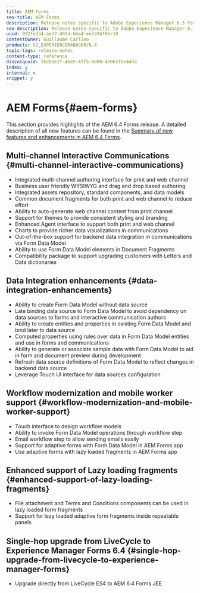```yaml
---
title: AEM Forms
seo-title: AEM Forms
description: Release notes specific to Adobe Experience Manager 6.3 Forms.
seo-description: Release notes specific to Adobe Experience Manager 6.3 Forms.
uuid: 992fe234-ae72-402a-bba4-ee7a94f06c10
contentOwner: Guillaume Carlino
products: SG_EXPERIENCEMANAGER/6.4
topic-tags: release-notes
content-type: reference
discoiquuid: 2b2b1e1f-46e5-4ff5-9d00-4e0b5fbe445a
index: y
internal: n
snippet: y
---
```


# AEM Forms{#aem-forms}

This section provides highlights of the AEM 6.4 Forms release. A detailed description of all new features can be found in the [Summary of new features and enhancements in AEM 6.4 Forms](../forms/using/whats-new.md).

## Multi-channel Interactive Communications {#multi-channel-interactive-communications}

* Integrated multi-channel authoring interface for print and web channel
* Business user friendly WYSIWYG and drag and drop based authoring
* Integrated assets repository, standard components, and data models
* Common document fragments for both print and web channel to reduce effort
* Ability to auto-generate web channel content from print channel
* Support for themes to provide consistent styling and branding
* Enhanced Agent interface to support both print and web channel
* Charts to provide richer data visualizations in communications
* Out-of-the-box support for backend data integration in communications via Form Data Model
* Ability to use Form Data Model elements in Document Fragments
* Compatibility package to support upgrading customers with Letters and Data dictionaries

## Data Integration enhancements {#data-integration-enhancements}

* Ability to create Form Data Model without data source
* Late binding data source to Form Data Model to avoid dependency on data sources to forms and interactive communication authors
* Ability to create entities and properties in existing Form Data Model and bind later to data source
* Computed properties using rules over data in Form Data Model entities and use in forms and communications
* Ability to generate or associate sample data with Form Data Model to aid in form and document preview during development
* Refresh data source definitions of Form Data Model to reflect changes in backend data source
* Leverage Touch UI interface for data sources configuration

## Workflow modernization and mobile worker support {#workflow-modernization-and-mobile-worker-support}

* Touch interface to design workflow models
* Ability to invoke Form Data Model operations through workflow step
* Email workflow step to allow sending emails easily
* Support for adaptive forms with Form Data Model in AEM Forms app
* Use adaptive forms with lazy loaded fragments in AEM Forms app

## Enhanced support of Lazy loading fragments {#enhanced-support-of-lazy-loading-fragments}

* File attachment and Terms and Conditions components can be used in lazy loaded form fragments
* Support for lazy loaded adaptive form fragments inside repeatable panels

## Single-hop upgrade from LiveCycle to Experience Manager Forms 6.4 {#single-hop-upgrade-from-livecycle-to-experience-manager-forms}

* Upgrade directly from LiveCycle ES4 to AEM 6.4 Forms JEE

